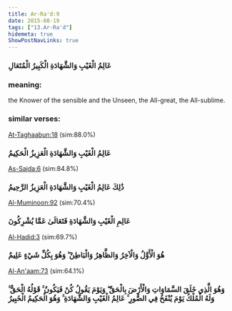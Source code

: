```yaml
---
title: Ar-Ra'd:9
date: 2015-08-19
tags: ["13.Ar-Ra'd"]
hidemeta: true 
ShowPostNavLinks: true 
---
```

### عَالِمُ الْغَيْبِ وَالشَّهَادَةِ الْكَبِيرُ الْمُتَعَالِ
### meaning: 
the Knower of the sensible and the Unseen, the All-great, the All-sublime.
### similar verses: 

[At-Taghaabun:18](/64/18) (sim:88.0%)

### عَالِمُ الْغَيْبِ وَالشَّهَادَةِ الْعَزِيزُ الْحَكِيمُ

[As-Sajda:6](/32/6) (sim:84.8%)

### ذَٰلِكَ عَالِمُ الْغَيْبِ وَالشَّهَادَةِ الْعَزِيزُ الرَّحِيمُ

[Al-Muminoon:92](/23/92) (sim:70.4%)

### عَالِمِ الْغَيْبِ وَالشَّهَادَةِ فَتَعَالَىٰ عَمَّا يُشْرِكُونَ

[Al-Hadid:3](/57/3) (sim:69.7%)

### هُوَ الْأَوَّلُ وَالْآخِرُ وَالظَّاهِرُ وَالْبَاطِنُ ۖ وَهُوَ بِكُلِّ شَيْءٍ عَلِيمٌ

[Al-An'aam:73](/6/73) (sim:64.1%)

### وَهُوَ الَّذِي خَلَقَ السَّمَاوَاتِ وَالْأَرْضَ بِالْحَقِّ ۖ وَيَوْمَ يَقُولُ كُنْ فَيَكُونُ ۚ قَوْلُهُ الْحَقُّ ۚ وَلَهُ الْمُلْكُ يَوْمَ يُنْفَخُ فِي الصُّورِ ۚ عَالِمُ الْغَيْبِ وَالشَّهَادَةِ ۚ وَهُوَ الْحَكِيمُ الْخَبِيرُ
